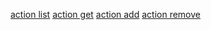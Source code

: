 <a href="https://monosnap.com/file/er2RUSY3kYrrLdcrTEWzPLu3z0fupm">action list</a>
<a href="https://monosnap.com/file/sWPiTkDJznjcPYldBu242fTMaPPzFv">action get</a>
<a href="https://monosnap.com/file/edtNPtZnYxtB7MhzNmU4cOoCjZH6sy">action add</a>
<a href="https://monosnap.com/file/jxmnRzR1ebOPXHHHh0RzZLNcD7txUb">action remove</a>
